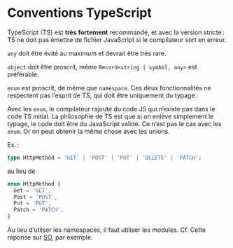 # Conventions TypeScript

TypeScript (TS) est **très fortement** recommandé, et avec la version stricte : TS ne doit pas émettre de fichier JavaScript si le compilateur sort en erreur.

`any` doit être évité au maximum et devrait être très rare.

`object` doit être proscrit, même `Record<string | symbol, any>` est préférable.

`enum` est proscrit, de même que `namespace`. Ces deux fonctionnalités ne respectent pas l’esprit de TS, qui doit être uniquement du typage :

Avec les `enum`, le compilateur rajoute du code JS qui n’existe pas dans le code TS initial. La philosophie de TS est que si on enlève simplement le typage, le code doit être du JavaScript valide. Ce n’est pas le cas avec les `enum`. Or on peut obtenir la même chose avec les unions.

Ex. :

```typescript
type HttpMethod = 'GET' | 'POST' | 'PUT' | 'DELETE' | 'PATCH';
```

au lieu de

```typescript
enum HttpMethod {
  Get = 'GET',
  Post = 'POST',
  Put = 'PUT',
  Patch = 'PATCH',
}
```

Au lieu d’utilser les namespaces, il faut utiliser les modules. Cf. Cette réponse sur [SO](https://stackoverflow.com/questions/56059351/tslint-namespace-and-module-are-disallowed#56061134), par exemple.
